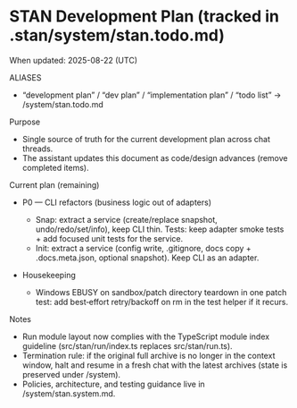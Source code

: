 # STAN Development Plan (tracked in .stan/system/stan.todo.md)

When updated: 2025-08-22 (UTC)

ALIASES

- “development plan” / “dev plan” / “implementation plan” / “todo list” → <stanPath>/system/stan.todo.md

Purpose

- Single source of truth for the current development plan across chat threads.
- The assistant updates this document as code/design advances (remove completed items).

Current plan (remaining)

- P0 — CLI refactors (business logic out of adapters)
  - Snap: extract a service (create/replace snapshot, undo/redo/set/info), keep CLI thin. Tests: keep adapter smoke tests + add focused unit tests for the service.
  - Init: extract a service (config write, .gitignore, docs copy + .docs.meta.json, optional snapshot). Keep CLI as an adapter.

- Housekeeping
  - Windows EBUSY on sandbox/patch directory teardown in one patch test: add best‑effort retry/backoff on rm in the test helper if it recurs.

Notes

- Run module layout now complies with the TypeScript module index guideline (src/stan/run/index.ts replaces src/stan/run.ts).
- Termination rule: if the original full archive is no longer in the context window, halt and resume in a fresh chat with the latest archives (state is preserved under <stanPath>/system).
- Policies, architecture, and testing guidance live in <stanPath>/system/stan.system.md.

